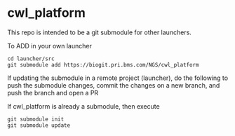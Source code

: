 # cwl_platform

This repo is intended to be a git submodule for other launchers.

To ADD in your own launcher
```
cd launcher/src
git submodule add https://biogit.pri.bms.com/NGS/cwl_platform
```

If updating the submodule in a remote project (launcher), do the following to push the submodule changes, commit the changes on a new branch, and push the branch and open a PR

If cwl_platform is already a submodule, then execute
```
git submodule init
git submodule update
```

